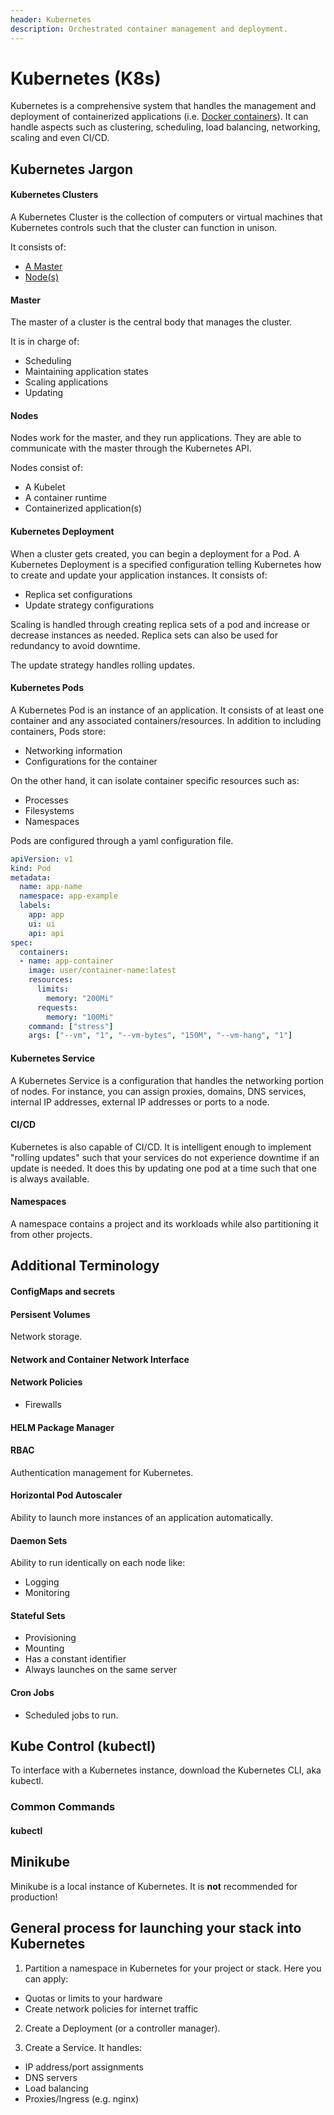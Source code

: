```yaml
---
header: Kubernetes
description: Orchestrated container management and deployment.
---
```


# Kubernetes (K8s)

Kubernetes is a comprehensive system that handles the management and deployment of containerized applications (i.e. [Docker containers]()). It can handle aspects such as clustering, scheduling, load balancing, networking, scaling and even CI/CD. 

## Kubernetes Jargon

#### Kubernetes Clusters

A Kubernetes Cluster is the collection of computers or virtual machines that Kubernetes controls such that the cluster can function in unison. 

It consists of:

* [A Master]()
* [Node(s)]()

#### Master

The master of a cluster is the central body that manages the cluster.

It is in charge of:
* Scheduling
* Maintaining application states
* Scaling applications
* Updating

#### Nodes

Nodes work for the master, and they run applications. They are able to communicate with the master through the Kubernetes API.

Nodes consist of:

* A Kubelet
* A container runtime
* Containerized application(s)

#### Kubernetes Deployment

When a cluster gets created, you can begin a deployment for a Pod. A Kubernetes Deployment is a specified configuration telling Kubernetes how to create and update your application instances. It consists of:
* Replica set configurations
* Update strategy configurations

Scaling is handled through creating replica sets of a pod and increase or decrease instances as needed. Replica sets can also be used for redundancy to avoid downtime.

The update strategy handles rolling updates.

#### Kubernetes Pods

A Kubernetes Pod is an instance of an application. It consists of at least one container and any associated containers/resources. In addition to including containers, Pods store:
* Networking information
* Configurations for the container

On the other hand, it can isolate container specific resources such as:
* Processes
* Filesystems
* Namespaces

Pods are configured through a yaml configuration file.

```yaml
apiVersion: v1
kind: Pod
metadata:
  name: app-name
  namespace: app-example
  labels:
    app: app
    ui: ui
    api: api
spec:
  containers:
  - name: app-container
    image: user/container-name:latest
    resources:
      limits:
        memory: "200Mi"
      requests:
        memory: "100Mi"
    command: ["stress"]
    args: ["--vm", "1", "--vm-bytes", "150M", "--vm-hang", "1"]
```

#### Kubernetes Service

A Kubernetes Service is a configuration that handles the networking portion of nodes. For instance, you can assign proxies, domains, DNS services, internal IP addresses, external IP addresses or ports to a node.

#### CI/CD

Kubernetes is also capable of CI/CD. It is intelligent enough to implement "rolling updates" such that your services do not experience downtime if an update is needed. It does this by updating one pod at a time such that one is always available.

#### Namespaces

A namespace contains a project and its workloads while also partitioning it from other projects.

## Additional Terminology

#### ConfigMaps and secrets

#### Persisent Volumes

Network storage.

#### Network and Container Network Interface

#### Network Policies

* Firewalls

#### HELM Package Manager

#### RBAC

Authentication management for Kubernetes.

#### Horizontal Pod Autoscaler

Ability to launch more instances of an application automatically.

#### Daemon Sets

Ability to run  identically on each node like:
* Logging
* Monitoring

#### Stateful Sets

* Provisioning
* Mounting
* Has a constant identifier
* Always launches on the same server

#### Cron Jobs

* Scheduled jobs to run.

## Kube Control (kubectl)

To interface with a Kubernetes instance, download the Kubernetes CLI, aka kubectl.

### Common Commands

#### kubectl

## Minikube

Minikube is a local instance of Kubernetes. It is **not** recommended for production!

## General process for launching your stack into Kubernetes

1. Partition a namespace in Kubernetes for your project or stack. Here you can apply:
* Quotas or limits to your hardware
* Create network policies for internet traffic

2. Create a Deployment (or a controller manager).

3. Create a Service. It handles:
* IP address/port assignments
* DNS servers
* Load balancing
* Proxies/Ingress (e.g. nginx)
